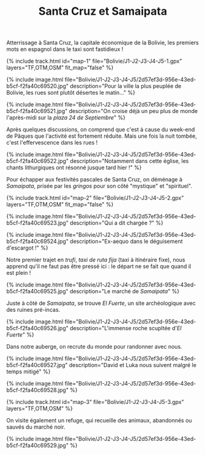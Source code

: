﻿---
title: "Santa Cruz et Samaipata"
permalink: /Bolivie/J1-J2-J3-J4-J5/
sidebar:
  nav: "bolivie"
enable_tracks: true
---

Atterrissage à Santa Cruz, la capitale économique de la Bolivie, les premiers mots en espagnol dans le taxi sont fastidieux !

{% include track.html id="map-1" file="Bolivie/J1-J2-J3-J4-J5-1.gpx" layers="TF,OTM,OSM" fit_map="false" %}

{% include image.html file="Bolivie/J1-J2-J3-J4-J5/2d57ef3d-956e-43ed-b5cf-f2fa40c69520.jpg" description="Pour la ville la plus peuplée de Bolivie, les rues sont plutôt désertes le matin..." %}

{% include image.html file="Bolivie/J1-J2-J3-J4-J5/2d57ef3d-956e-43ed-b5cf-f2fa40c69521.jpg" description="On croise déjà un peu plus de monde l'après-midi sur la *plaza 24 de Septiembre*" %}

Après quelques discussions, on comprend que c'est à cause du week-end de Pâques que l'activité est fortement réduite. Mais une fois la nuit tombée, c'est l'effervescence dans les rues !

{% include image.html file="Bolivie/J1-J2-J3-J4-J5/2d57ef3d-956e-43ed-b5cf-f2fa40c69522.jpg" description="Notamment dans cette église, les chants lithurgiques ont résonné jusque tard hier !" %}

Pour échapper aux festivités pascales de Santa Cruz, on déménage à *Samaipata*, prisée par les *gringos* pour son côté "mystique" et "spirituel".

{% include track.html id="map-2" file="Bolivie/J1-J2-J3-J4-J5-2.gpx" layers="TF,OTM,OSM" fit_map="false" %}

{% include image.html file="Bolivie/J1-J2-J3-J4-J5/2d57ef3d-956e-43ed-b5cf-f2fa40c69523.jpg" description="Qui a dit chargée ?" %}

{% include image.html file="Bolivie/J1-J2-J3-J4-J5/2d57ef3d-956e-43ed-b5cf-f2fa40c69524.jpg" description="Ex-aequo dans le déguisement d'escargot !" %}

Notre premier trajet en *trufi*, *taxi de ruta fija* (taxi à itinéraire fixe), nous apprend qu'il ne faut pas être pressé ici : le départ ne se fait que quand il est plein !

{% include image.html file="Bolivie/J1-J2-J3-J4-J5/2d57ef3d-956e-43ed-b5cf-f2fa40c69525.jpg" description="Le marché de *Samaipata*" %}

Juste à côté de *Samaipata*, se trouve *El Fuerte*, un site archéologique avec des ruines pré-incas.

{% include image.html file="Bolivie/J1-J2-J3-J4-J5/2d57ef3d-956e-43ed-b5cf-f2fa40c69526.jpg" description="L'immense roche scupltée d'*El Fuerte*" %}

Dans notre auberge, on recrute du monde pour randonner avec nous.

{% include image.html file="Bolivie/J1-J2-J3-J4-J5/2d57ef3d-956e-43ed-b5cf-f2fa40c69527.jpg" description="David et Luka nous suivent malgré le temps mitigé" %}

{% include image.html file="Bolivie/J1-J2-J3-J4-J5/2d57ef3d-956e-43ed-b5cf-f2fa40c69528.jpg" %}

{% include track.html id="map-3" file="Bolivie/J1-J2-J3-J4-J5-3.gpx" layers="TF,OTM,OSM" %}

On visite également un refuge, qui recueille des animaux, abandonnés ou sauvés du marché noir.

{% include image.html file="Bolivie/J1-J2-J3-J4-J5/2d57ef3d-956e-43ed-b5cf-f2fa40c69529.jpg" %}
